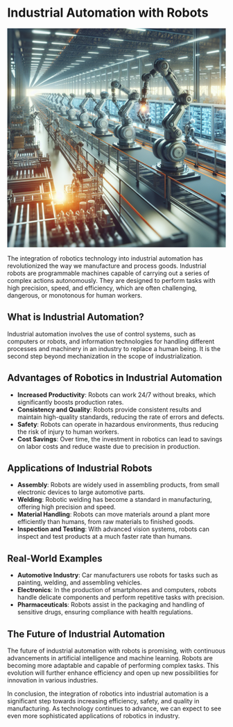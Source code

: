 # Industrial Automation with Robots

![Robotic arms on an assembly line](https://raw.githubusercontent.com/Kanakjr/100-days-of-AI-Writing/main/images/Industrial-Automation-with-Robots.png)

The integration of robotics technology into industrial automation has revolutionized the way we manufacture and process goods. Industrial robots are programmable machines capable of carrying out a series of complex actions autonomously. They are designed to perform tasks with high precision, speed, and efficiency, which are often challenging, dangerous, or monotonous for human workers.

## What is Industrial Automation?

Industrial automation involves the use of control systems, such as computers or robots, and information technologies for handling different processes and machinery in an industry to replace a human being. It is the second step beyond mechanization in the scope of industrialization.

## Advantages of Robotics in Industrial Automation

- **Increased Productivity**: Robots can work 24/7 without breaks, which significantly boosts production rates.
- **Consistency and Quality**: Robots provide consistent results and maintain high-quality standards, reducing the rate of errors and defects.
- **Safety**: Robots can operate in hazardous environments, thus reducing the risk of injury to human workers.
- **Cost Savings**: Over time, the investment in robotics can lead to savings on labor costs and reduce waste due to precision in production.

## Applications of Industrial Robots

- **Assembly**: Robots are widely used in assembling products, from small electronic devices to large automotive parts.
- **Welding**: Robotic welding has become a standard in manufacturing, offering high precision and speed.
- **Material Handling**: Robots can move materials around a plant more efficiently than humans, from raw materials to finished goods.
- **Inspection and Testing**: With advanced vision systems, robots can inspect and test products at a much faster rate than humans.

## Real-World Examples

- **Automotive Industry**: Car manufacturers use robots for tasks such as painting, welding, and assembling vehicles.
- **Electronics**: In the production of smartphones and computers, robots handle delicate components and perform repetitive tasks with precision.
- **Pharmaceuticals**: Robots assist in the packaging and handling of sensitive drugs, ensuring compliance with health regulations.

## The Future of Industrial Automation

The future of industrial automation with robots is promising, with continuous advancements in artificial intelligence and machine learning. Robots are becoming more adaptable and capable of performing complex tasks. This evolution will further enhance efficiency and open up new possibilities for innovation in various industries.

In conclusion, the integration of robotics into industrial automation is a significant step towards increasing efficiency, safety, and quality in manufacturing. As technology continues to advance, we can expect to see even more sophisticated applications of robotics in industry.